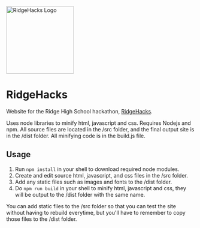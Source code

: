 <img src="https://www.ridgehacks.com/images/logo.svg" alt="RidgeHacks Logo" width="180"/>

# RidgeHacks
Website for the Ridge High School hackathon, [RidgeHacks](https://www.ridgehacks.com).

Uses node libraries to minify html, javascript and css. Requires Nodejs and npm. All source files are located in the /src folder, and the final output site is in the /dist folder. All minifying code is in the build.js file.

## Usage
1. Run `npm install` in your shell to download required node modules.
2. Create and edit source html, javascript, and css files in the /src folder.
3. Add any static files such as images and fonts to the /dist folder.
4. Do `npm run build` in your shell to minify html, javascript and css, they will be output to the /dist folder with the same name. 

You can add static files to the /src folder so that you can test the site without having to rebuild everytime, but you'll have to remember to copy those files to the /dist folder.